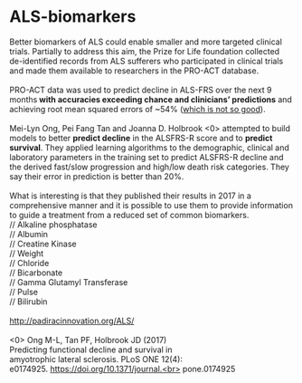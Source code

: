 # ALS-biomarkers

Better biomarkers of ALS could enable smaller and more targeted clinical trials. Partially to address this aim, the Prize for Life foundation collected de-identified records from ALS sufferers who participated in clinical trials and made them available to researchers in the PRO-ACT database.<br>
<br>
PRO-ACT data was used to predict decline in ALS-FRS over the next 9 months<b> with accuracies exceeding chance and clinicians’ predictions</b> and achieving root mean squared errors of ~54% (<u>which is not so good</u>).<br>
<br>
Mei-Lyn Ong, Pei Fang Tan and Joanna D. Holbrook <0> attempted to build models to better <b>predict decline</b> in the ALSFRS-R score and to <b>predict survival</b>. They applied learning algorithms to the demographic, clinical and laboratory parameters in the training set to predict ALSFRS-R decline and the derived fast/slow progression and high/low death risk categories. They say their error in prediction is better than 20%.<br>
<br>
What is interesting is that they published their results in 2017 in a comprehensive manner and it is possible to use them to provide information to guide a treatment from a reduced set of common biomarkers.<br>
// Alkaline phosphatase<br>
// Albumin<br>
// Creatine Kinase<br>
// Weight<br>
// Chloride<br>
// Bicarbonate<br>
// Gamma Glutamyl Transferase<br>
// Pulse<br>
// Bilirubin<br>
<br>
http://padiracinnovation.org/ALS/<br>
<br>
<0> Ong M-L, Tan PF, Holbrook JD (2017)<br>
Predicting functional decline and survival in<br>
amyotrophic lateral sclerosis. PLoS ONE 12(4):<br>
e0174925. https://doi.org/10.1371/journal.<br>
pone.0174925<br>
